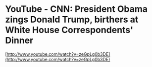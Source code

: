 <!--
id: 5154100662
link: http://tumblr.atmos.org/post/5154100662/youtube-cnn-president-obama-zings-donald-trump
slug: youtube-cnn-president-obama-zings-donald-trump
date: Mon May 02 2011 22:04:48 GMT-0700 (PDT)
publish: 2011-05-02
tags: 
title: YouTube - CNN: President Obama zings Donald Trump, birthers at White House Correspondents' Dinner
-->


YouTube - CNN: President Obama zings Donald Trump, birthers at White House Correspondents' Dinner
=================================================================================================

[http://www.youtube.com/watch?v=zeGpLg0b3DE](http://www.youtube.com/watch?v=zeGpLg0b3DE)

